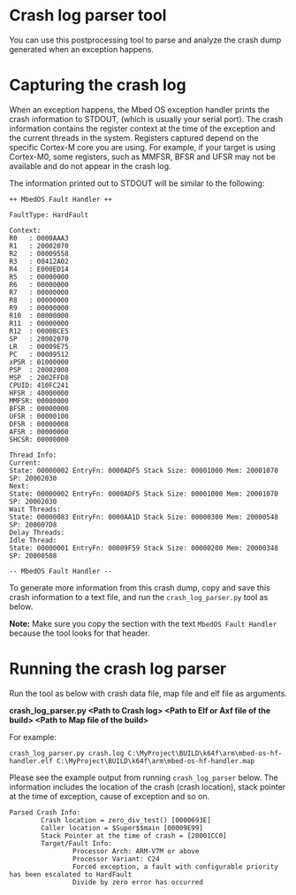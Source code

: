 # Crash log parser tool

You can use this postprocessing tool to parse and analyze the crash dump generated when an exception happens.

# Capturing the crash log

When an exception happens, the Mbed OS exception handler prints the crash information to STDOUT, (which is usually your serial port). The crash information contains the register context at the time of the exception and the current threads in the system. Registers captured depend on the specific Cortex-M core you are using. For example, if your target is using Cortex-M0, some registers, such as MMFSR, BFSR and UFSR may not be available and do not appear in the crash log.

The information printed out to STDOUT will be similar to the following: 

```
++ MbedOS Fault Handler ++

FaultType: HardFault

Context:
R0   : 0000AAA3
R1   : 20002070
R2   : 00009558
R3   : 00412A02
R4   : E000ED14
R5   : 00000000
R6   : 00000000
R7   : 00000000
R8   : 00000000
R9   : 00000000
R10  : 00000000
R11  : 00000000
R12  : 0000BCE5
SP   : 20002070
LR   : 00009E75
PC   : 00009512
xPSR : 01000000
PSP  : 20002008
MSP  : 2002FFD8
CPUID: 410FC241
HFSR : 40000000
MMFSR: 00000000
BFSR : 00000000
UFSR : 00000100
DFSR : 00000008
AFSR : 00000000
SHCSR: 00000000

Thread Info:
Current:
State: 00000002 EntryFn: 0000ADF5 Stack Size: 00001000 Mem: 20001070 SP: 20002030
Next:
State: 00000002 EntryFn: 0000ADF5 Stack Size: 00001000 Mem: 20001070 SP: 20002030
Wait Threads:
State: 00000083 EntryFn: 0000AA1D Stack Size: 00000300 Mem: 20000548 SP: 200007D8
Delay Threads:
Idle Thread:
State: 00000001 EntryFn: 00009F59 Stack Size: 00000200 Mem: 20000348 SP: 20000508

-- MbedOS Fault Handler --
```

To generate more information from this crash dump, copy and save this crash information to a text file, and run the `crash_log_parser.py` tool as below. 

<span class="notes">**Note:** Make sure you copy the section with the text `MbedOS Fault Handler` because the tool looks for that header.</span>

# Running the crash log parser

Run the tool as below with crash data file, map file and elf file as arguments.

**crash_log_parser.py \<Path to Crash log> \<Path to Elf or Axf file of the build> \<Path to Map file of the build>**

For example:

`crash_log_parser.py crash.log C:\MyProject\BUILD\k64f\arm\mbed-os-hf-handler.elf C:\MyProject\BUILD\k64f\arm\mbed-os-hf-handler.map`

Please see the example output from running `crash_log_parser` below. The information includes the location of the crash (crash location), stack pointer at the time of exception, cause of exception and so on.

```
Parsed Crash Info:
        Crash location = zero_div_test() [0000693E]
        Caller location = $Super$$main [00009E99]
        Stack Pointer at the time of crash = [20001CC0]
        Target/Fault Info:
                Processor Arch: ARM-V7M or above
                Processor Variant: C24
                Forced exception, a fault with configurable priority has been escalated to HardFault
                Divide by zero error has occurred

```
